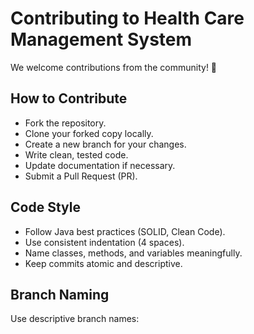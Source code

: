 # Contributing to Health Care Management System

We welcome contributions from the community! 🎉

## How to Contribute

- Fork the repository.
- Clone your forked copy locally.
- Create a new branch for your changes.
- Write clean, tested code.
- Update documentation if necessary.
- Submit a Pull Request (PR).

## Code Style

- Follow Java best practices (SOLID, Clean Code).
- Use consistent indentation (4 spaces).
- Name classes, methods, and variables meaningfully.
- Keep commits atomic and descriptive.

## Branch Naming

Use descriptive branch names:

